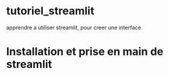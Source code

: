 # tutoriel_streamlit
apprendre a utiliser streamlit, pour creer une interface 
# Installation et prise en main de streamlit
